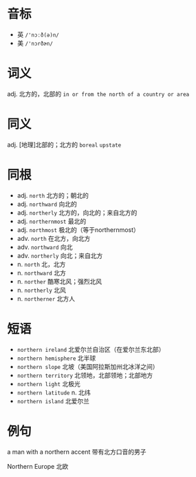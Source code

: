 # 音标

- 英 `/'nɔːð(ə)n/`
- 美 `/'nɔrðɚn/`

# 词义

adj. 北方的，北部的
`in or from the north of a country or area`

# 同义

adj. [地理]北部的；北方的
`boreal` `upstate`

# 同根

- adj. `north` 北方的；朝北的
- adj. `northward` 向北的
- adj. `northerly` 北方的，向北的；来自北方的
- adj. `northernmost` 最北的
- adj. `northmost` 极北的（等于northernmost）
- adv. `north` 在北方，向北方
- adv. `northward` 向北
- adv. `northerly` 向北；来自北方
- n. `north` 北，北方
- n. `northward` 北方
- n. `norther` 酷寒北风；强烈北风
- n. `northerly` 北风
- n. `northerner` 北方人

# 短语

- `northern ireland` 北爱尔兰自治区（在爱尔兰东北部）
- `northern hemisphere` 北半球
- `northern slope` 北坡（美国阿拉斯加州北冰洋之间）
- `northern territory` 北领地，北部领地；北部地方
- `northern light` 北极光
- `northern latitude` n. 北纬
- `northern island` 北爱尔兰

# 例句

a man with a northern accent
带有北方口音的男子

Northern Europe
北欧


